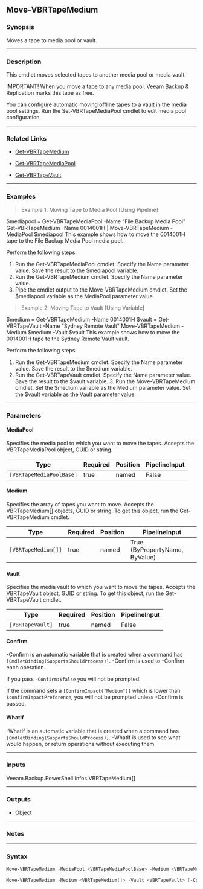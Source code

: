 Move-VBRTapeMedium
------------------

### Synopsis
Moves a tape to media pool or vault.

---

### Description

This cmdlet moves selected tapes to another media pool or media vault.

IMPORTANT! When you move a tape to any media pool, Veeam Backup & Replication marks this tape as free.

You can configure automatic moving offline tapes to a vault in the media pool settings. Run the Set-VBRTapeMediaPool cmdlet to edit media pool configuration.

---

### Related Links
* [Get-VBRTapeMedium](Get-VBRTapeMedium)

* [Get-VBRTapeMediaPool](Get-VBRTapeMediaPool)

* [Get-VBRTapeVault](Get-VBRTapeVault)

---

### Examples
> Example 1. Moving Tape to Media Pool [Using Pipeline]

$mediapool = Get-VBRTapeMediaPool -Name "File Backup Media Pool"
Get-VBRTapeMedium -Name 0014001H | Move-VBRTapeMedium -MediaPool $mediapool
This example shows how to move the 0014001H tape to the File Backup Media Pool media pool.

Perform the following steps:
1. Run the Get-VBRTapeMediaPool cmdlet. Specify the Name parameter value. Save the result to the $mediapool variable.
2. Run the Get-VBRTapeMedium cmdlet. Specify the Name parameter value.
3. Pipe the cmdlet output to the Move-VBRTapeMedium cmdlet. Set the $mediapool variable as the MediaPool parameter value.
> Example 2. Moving Tape to Vault [Using Variable]

$medium = Get-VBRTapeMedium -Name 0014001H
$vault = Get-VBRTapeVault -Name "Sydney Remote Vault"
Move-VBRTapeMedium -Medium $medium -Vault $vault
This example shows how to move the 0014001H tape to the Sydney Remote Vault vault.

Perform the following steps:
1. Run the Get-VBRTapeMedium cmdlet. Specify the Name parameter value. Save the result to the $medium variable.
2. Run the Get-VBRTapeVault cmdlet. Specify the Name parameter value. Save the result to the $vault variable. 3. Run the Move-VBRTapeMedium cmdlet. Set the $medium variable as the Medium parameter value. Set the $vault variable as the Vault parameter value.

---

### Parameters
#### **MediaPool**
Specifies the media pool to which you want to move the tapes. Accepts the VBRTapeMediaPool object, GUID or string.

|Type                    |Required|Position|PipelineInput|
|------------------------|--------|--------|-------------|
|`[VBRTapeMediaPoolBase]`|true    |named   |False        |

#### **Medium**
Specifies the array of tapes you want to move. Accepts the VBRTapeMedium[] objects, GUID or string. To get this object, run the Get-VBRTapeMedium cmdlet.

|Type               |Required|Position|PipelineInput                 |
|-------------------|--------|--------|------------------------------|
|`[VBRTapeMedium[]]`|true    |named   |True (ByPropertyName, ByValue)|

#### **Vault**
Specifies the media vault to which you want to move the tapes. Accepts the VBRTapeVault object, GUID or string. To get this object, run the Get-VBRTapeVault cmdlet.

|Type            |Required|Position|PipelineInput|
|----------------|--------|--------|-------------|
|`[VBRTapeVault]`|true    |named   |False        |

#### **Confirm**
-Confirm is an automatic variable that is created when a command has ```[CmdletBinding(SupportsShouldProcess)]```.
-Confirm is used to -Confirm each operation.

If you pass ```-Confirm:$false``` you will not be prompted.

If the command sets a ```[ConfirmImpact("Medium")]``` which is lower than ```$confirmImpactPreference```, you will not be prompted unless -Confirm is passed.

#### **WhatIf**
-WhatIf is an automatic variable that is created when a command has ```[CmdletBinding(SupportsShouldProcess)]```.
-WhatIf is used to see what would happen, or return operations without executing them

---

### Inputs
Veeam.Backup.PowerShell.Infos.VBRTapeMedium[]

---

### Outputs
* [Object](https://learn.microsoft.com/en-us/dotnet/api/System.Object)

---

### Notes

---

### Syntax
```PowerShell
Move-VBRTapeMedium -MediaPool <VBRTapeMediaPoolBase> -Medium <VBRTapeMedium[]> [-Confirm] [-WhatIf] [<CommonParameters>]
```
```PowerShell
Move-VBRTapeMedium -Medium <VBRTapeMedium[]> -Vault <VBRTapeVault> [-Confirm] [-WhatIf] [<CommonParameters>]
```
